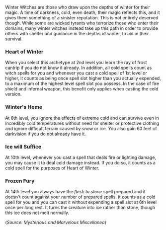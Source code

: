 Winter Witches are those who draw upon the depths of winter for their magic.  A time of darkness, cold, even death, their magic reflects this, and it gives them something of a sinister reputation.  This is not entirely deserved though.  While some are wicked tyrants who terrorize those who enter their domains, many  winter witches instead take up this path in order to provide others with shelter and guidance in the depths of winter, to aid in their survival.

### Heart of Winter
When you select this archetype at 2nd level you learn the ray of frost cantrip if you do not know it already. 
In addition, all cold spells count as witch spells for you and whenever you cast a cold spell of 1st level or higher, it counts as being once spell slot higher than you actually expended, to a maximum of the highest level spell slot you possess.  In the case of fire shield and infernal weapon, this benefit only applies when casting the cold version.

### Winter's Home
At 6th level, you ignore the effects of extreme cold and can survive even in incredibly cold temperatures without need for shelter or protective clothing and ignore difficult terrain caused by snow or ice. You also gain 60 feet of darkvision if you do not already have it.

### Ice will Suffice
At 10th level, whenever you cast a spell that deals fire or lighting damage, you may cause it to deal cold damage instead.  If you do so, it counts as a cold spell for the purposes of Heart of Winter.

### Frozen Fury
At 14th level you always have the *flesh to stone* spell prepared and it doesn't count against your number of prepared spells.  It counts as a cold spell for you and you can cast it without expending a spell slot at 6th level once per long rest.  It turns the creature into ice rather than stone, though this ice does not melt normally.

(*Source: Mysterious and Marvelous Miscellanea*)